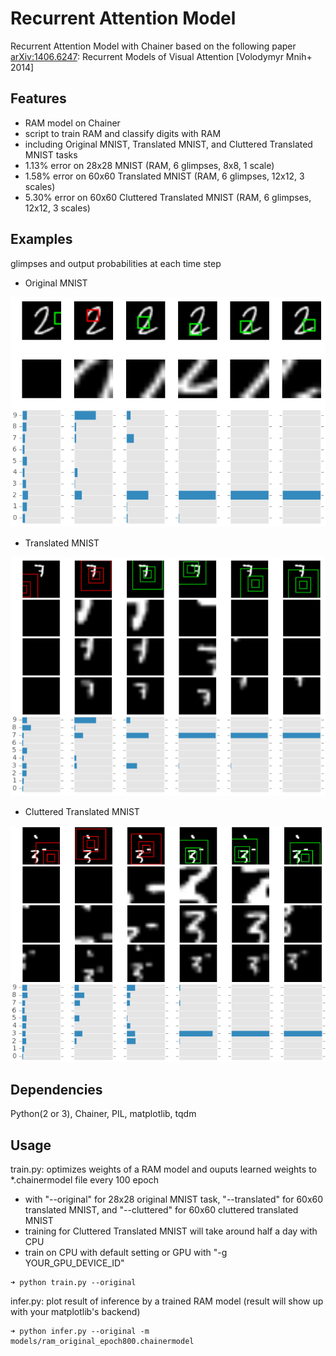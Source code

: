 # Recurrent Attention Model

Recurrent Attention Model with Chainer based on the following paper  
[arXiv:1406.6247](http://arxiv.org/abs/1406.6247): Recurrent Models of Visual Attention [Volodymyr Mnih+ 2014]  

## Features  

* RAM model on Chainer  
* script to train RAM and classify digits with RAM 
* including Original MNIST, Translated MNIST, and Cluttered Translated MNIST tasks  
* 1.13% error on 28x28 MNIST (RAM, 6 glimpses, 8x8, 1 scale)  
* 1.58% error on 60x60 Translated MNIST (RAM, 6 glimpses, 12x12, 3 scales)  
* 5.30% error on 60x60 Cluttered Translated MNIST (RAM, 6 glimpses, 12x12, 3 scales)  

## Examples  

glimpses and output probabilities at each time step  

* Original MNIST  

![example on original MNIST](figures/ram_original.png)  

* Translated MNIST  

![example on translated MNIST](figures/ram_translated.png)  

* Cluttered Translated MNIST  

![example on cluttered translated MNIST](figures/ram_cluttered.png)  


## Dependencies  
Python(2 or 3), Chainer, PIL, matplotlib, tqdm  

## Usage  
train.py: optimizes weights of a RAM model and ouputs learned weights to \*.chainermodel file every 100 epoch

* with "--original" for 28x28 original MNIST task, "--translated" for 60x60 translated MNIST, and "--cluttered" for 60x60 cluttered translated MNIST  
* training for Cluttered Translated MNIST will take around half a day with CPU
* train on CPU with default setting or GPU with "-g YOUR_GPU_DEVICE_ID"

```shellsession
➜ python train.py --original  
```

infer.py: plot result of inference by a trained RAM model (result will show up with your matplotlib's backend)  

```shellsession
➜ python infer.py --original -m models/ram_original_epoch800.chainermodel  
```
